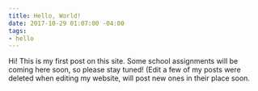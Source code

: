 ```yaml
---
title: Hello, World!
date: 2017-10-29 01:07:00 -04:00
tags:
- hello
---
```


Hi! This is my first post on this site. Some school assignments will be coming here soon, so please stay tuned! (Edit a few of my posts were deleted when editing my website, will post new ones in their place soon.